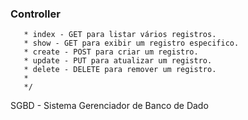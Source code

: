  ### Controller
       * index - GET para listar vários registros.
       * show - GET para exibir um registro especifico.
       * create - POST para criar um registro.
       * update - PUT para atualizar um registro.
       * delete - DELETE para remover um registro.
       * 
       */



SGBD - Sistema Gerenciador de Banco de Dado